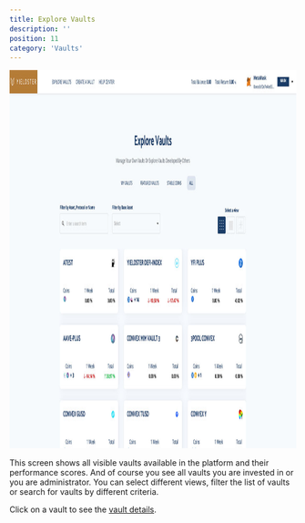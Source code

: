 ```yaml
---
title: Explore Vaults
description: ''
position: 11
category: 'Vaults'
---
```


<img src="./screenshots/explore-vaults.jpg" width="1200" height="664" alt="Explore Vaults"/>

This screen shows all visible vaults available in the platform and their performance scores. And of course you see all vaults you are invested in or you are administrator. You can select different views, filter the list of vaults or search for vaults by different criteria.

Click on a vault to see the [vault details](/vaults/vault-details).

